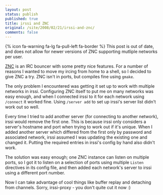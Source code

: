```yaml
---
layout: post
status: publish
published: true
title: irssi and ZNC
original: /site/2008/02/21/irssi-and-znc/
comments: false
---
```

{% icon fa-warning fa-lg fa-pull-left fa-border %} This post is out of date, and does not allow for newer versions of ZNC supporting mutliple networks per user.

[ZNC](http://en.znc.in) is an IRC bouncer with some pretty nice features. For a number of reasons I wanted to move my ircing from home to a shell, so I decided to give ZNC a try. ZNC isn't in ports, but compiles fine using `gmake`.

The only problem I encountered was getting it set up to work with multiple networks in irssi. Configuring ZNC itself to put me on many networks was easy enough, and when I connected irssi to it for each network using `/connect` it worked fine. Using `/server add` to set up irssi's server list didn't work out so well.

Every time I tried to add another server (for connecting to another network), irssi would remove the first one. This is because irssi only considers a server's hostname and port when trying to work out if it's unique. When I added another server which differed from the first only by password and associated network, irssi assumed I was updating the existing one and changed it. Putting the required entries in irssi's config by hand also didn't work.

The solution was easy enough; one ZNC instance can listen on multiple ports, so I got it to listen on a selection of ports using multiple `Listen` directives in its config file, and then added each network's server to irssi using a different port number.

Now I can take advantage of cool things like buffer replay and detaching from channels. Sorry, irssi-proxy - you don't quite cut it now :)
